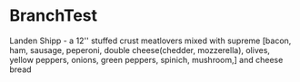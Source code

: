 # BranchTest

Landen Shipp - a 12'' stuffed crust meatlovers mixed with supreme [bacon, ham, sausage, peperoni, double cheese(chedder, mozzerella), olives, yellow peppers, onions, green peppers, spinich, mushroom,] and cheese bread
